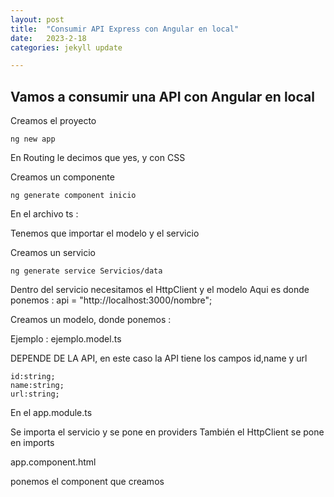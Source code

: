 ```yaml
---
layout: post
title:  "Consumir API Express con Angular en local"
date:   2023-2-18
categories: jekyll update

---
```



## Vamos a consumir una API con Angular en local

Creamos el proyecto 

~~~~
ng new app
~~~~

En Routing le decimos que yes, y con CSS

Creamos un componente

~~~~
ng generate component inicio
~~~~

En el archivo ts :

Tenemos que importar el modelo y el servicio


Creamos un servicio

~~~~
ng generate service Servicios/data
~~~~

Dentro del servicio necesitamos el HttpClient y el modelo
Aqui es donde ponemos : api = "http://localhost:3000/nombre";

Creamos un modelo, donde ponemos :

Ejemplo : ejemplo.model.ts

DEPENDE DE LA API, en este caso la API tiene los campos id,name y url
~~~~
id:string;
name:string;
url:string;
~~~~

En el app.module.ts 

Se importa el servicio y se pone en providers
También el HttpClient se pone en imports


app.component.html

ponemos el component que creamos

<app-inicio></app-inicio>
<router-outlet> </router-outlet>



